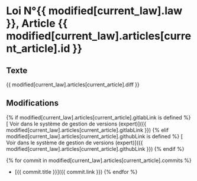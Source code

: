 # <i class="fa fa-balance-scale"></i> Loi N°{{ modified[current_law].law }}, Article {{ modified[current_law].articles[current_article].id }}

## <i class="fa fa-file-text-o"></i> Texte

{{ modified[current_law].articles[current_article].diff }}

## <i class="fa fa-pencil-square-o"></i> Modifications

{% if modified[current_law].articles[current_article].gitlabLink is defined %}
[<i class="fa fa-code-fork"></i> Voir dans le système de gestion de versions (expert)]({{ modified[current_law].articles[current_article].gitlabLink }})
{% elif modified[current_law].articles[current_article].githubLink is defined %}
[<i class="fa fa-code-fork"></i> Voir dans le système de gestion de versions (expert)]({{ modified[current_law].articles[current_article].githubLink }})
{% endif %}

{% for commit in modified[current_law].articles[current_article].commits %}
* [{{ commit.title }}]({{ commit.link }})
{% endfor %}
